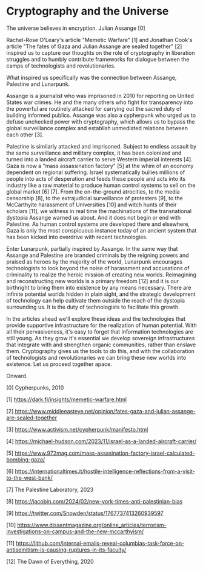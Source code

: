# Cryptography and the Universe

The universe believes in encryption. Julian Assange [0]

Rachel-Rose O'Leary's article "Memetic Warfare" [1] and Jonathan Cook's article
"The fates of Gaza and Julian Assange are sealed together" [2] inspired us to
capture our thoughts on the role of cryptography in liberation struggles and
to humbly contribute frameworks for dialogue between the camps of technologists
and revolutionaries.

What inspired us specifically was the connection between Assange, Palestine
and Lunarpunk.

Assange is a journalist who was imprisoned in 2010 for reporting on United
States war crimes. He and the many others who fight for transparency into the
powerful are routinely attacked for carrying out the sacred duty of building
informed publics. Assange was also a cypherpunk who urged us to defuse
unchecked power with cryptography, which allows us to bypass the global
surveillance complex and establish unmediated relations between each other [3].

Palestine is similarly attacked and imprisoned. Subject to endless assault by
the same surveillance and military complex, it has been colonized and turned
into a landed aircraft carrier to serve Western imperial interests [4]. Gaza
is now a "mass assassination factory" [5] at the whim of an economy dependent
on regional suffering. Israel systematically bullies millions of people into
acts of desperation and feeds these people and acts into its industry like a
raw material to produce human control systems to sell on the global market [6]
[7]. From the on-the-ground atrocities, to the media censorship [8], to
the extrajudicial surveillance of protesters [9], to the McCarthyite
harassment of Universities [10] and witch hunts of their scholars [11], we
witness in real time the machinations of the transnational dystopia Assange
warned us about. And it does not begin or end with Palestine. As human control
systems are developed there and elsewhere, Gaza is only the most conspicuous
instance today of an ancient system that has been kicked into overdrive
with recent technologies.

Enter Lunarpunk, partially inspired by Assange. In the same way that Assange
and Palestine are branded criminals by the reigning powers and praised as heroes
by the majority of the world, Lunarpunk encourages technologists to look beyond
the noise of harassment and accusations of criminality to realize the heroic
mission of creating new worlds. Reimagining and reconstructing new worlds is
a primary freedom [12] and it is our birthright to bring them into existence by
any means necessary. There are infinite potential worlds hidden in plain sight,
and the strategic development of technology can help cultivate them outside
the reach of the dystopia surrounding us. It is the duty of technologists
to facilitate this growth.

In the articles ahead we'll explore these ideas and the technologies that
provide supportive infrastructure for the realization of human potential. With
all their pervasiveness, it's easy to forget that information technologies are
still young. As they grow it's essential we develop sovereign infrastructures
that integrate with and strengthen organic communities, rather than enslave
them. Cryptography gives us the tools to do this, and with the collaboration of
technologists and revolutionaries we can bring these new worlds into
existence. Let us proceed together apace.

Onward.

[0] Cypherpunks, 2010

[1] https://dark.fi/insights/memetic-warfare.html

[2] https://www.middleeasteye.net/opinion/fates-gaza-and-julian-assange-are-sealed-together

[3] https://www.activism.net/cypherpunk/manifesto.html

[4] https://michael-hudson.com/2023/11/israel-as-a-landed-aircraft-carrier/

[5] https://www.972mag.com/mass-assasination-factory-israel-calculated-bombing-gaza/

[6] https://internationaltimes.it/hostile-intelligence-reflections-from-a-visit-to-the-west-bank/

[7] The Palestine Laboratory, 2023

[8] https://jacobin.com/2024/02/new-york-times-anti-palestinian-bias

[9] https://twitter.com/Snowden/status/1767737413260939597

[10] https://www.dissentmagazine.org/online_articles/terrorism-investigations-on-campus-and-the-new-mccarthyism/

[11] https://lithub.com/internal-emails-reveal-columbias-task-force-on-antisemitism-is-causing-ruptures-in-its-faculty/

[12] The Dawn of Everything, 2020


